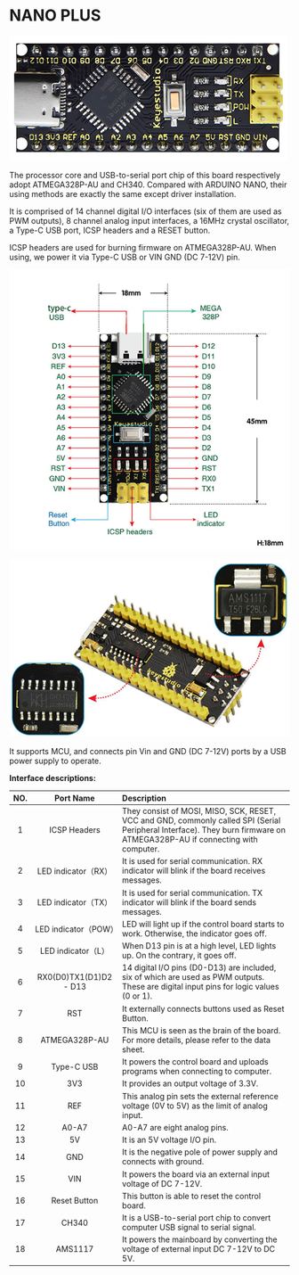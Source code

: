# **NANO PLUS**

![new(11)](./media/new(11).png)

The processor core and USB-to-serial port chip of this board respectively adopt ATMEGA328P-AU and CH340. Compared with ARDUINO NANO, their using methods are exactly the same except driver installation. 

It is comprised of 14 channel digital I/O interfaces (six of them are used as PWM outputs), 8 channel analog input interfaces, a 16MHz crystal oscillator, a Type-C USB port, ICSP headers and a RESET button. 

ICSP headers are used for burning firmware on ATMEGA328P-AU. When using, we power it via Type-C USB or VIN GND (DC 7-12V) pin. 

![new(12)](./media/new(12).png)

![new(13)](./media/new(13).png)

It supports MCU, and connects pin Vin and GND (DC 7-12V) ports by a USB power supply to operate.



**Interface descriptions:** 

| NO.  |       Port Name        | Description                                                  |
| :--: | :--------------------: | :----------------------------------------------------------- |
|  1   |      ICSP Headers      | They consist of MOSI, MISO, SCK, RESET, VCC and GND, commonly called SPI (Serial Peripheral Interface). They burn firmware on ATMEGA328P-AU if connecting with computer. |
|  2   |  LED indicator（RX）   | It is used for serial communication. RX indicator will blink if the board receives messages. |
|  3   |  LED indicator（TX）   | It is used for serial communication. TX indicator will blink if the board sends messages. |
|  4   |  LED indicator（POW）  | LED will light up if the control board starts to work. Otherwise, the indicator goes off. |
|  5   |   LED indicator（L）   | When D13 pin is at a high level, LED lights up. On the contrary, it goes off. |
|  6   | RX0(D0)TX1(D1)D2 - D13 | 14 digital I/O pins (D0-D13) are included, six of which are used as PWM outputs. These are digital input pins for logic values (0 or 1). |
|  7   |          RST           | It externally connects buttons used as Reset Button.         |
|  8   |     ATMEGA328P-AU      | This MCU is seen as the brain of the board. For more details, please refer to the data sheet. |
|  9   |       Type-C USB       | It powers the control board and uploads programs when connecting to computer. |
|  10  |          3V3           | It provides an output voltage of 3.3V.                       |
|  11  |          REF           | This analog pin sets the external reference voltage (0V to 5V) as the limit of analog input. |
|  12  |         A0-A7          | A0-A7 are eight analog pins.                                 |
|  13  |           5V           | It is an 5V voltage I/O pin.                                 |
|  14  |          GND           | It is the negative pole of power supply and  connects with ground. |
|  15  |          VIN           | It powers the board via an external input voltage of DC 7-12V. |
|  16  |      Reset Button      | This button is able to reset the control board.              |
|  17  |         CH340          | It is a USB-to-serial port chip to convert computer USB signal to serial signal. |
|  18  |        AMS1117         | It powers the mainboard by converting the voltage of external input DC 7-12V to DC 5V. |



